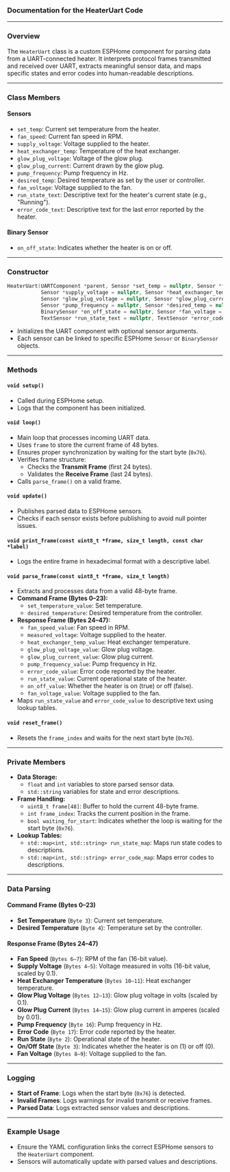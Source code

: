### **Documentation for the HeaterUart Code**

---

### **Overview**
The `HeaterUart` class is a custom ESPHome component for parsing data from a UART-connected heater. It interprets protocol frames transmitted and received over UART, extracts meaningful sensor data, and maps specific states and error codes into human-readable descriptions.

---

### **Class Members**

#### **Sensors**
- `set_temp`: Current set temperature from the heater.
- `fan_speed`: Current fan speed in RPM.
- `supply_voltage`: Voltage supplied to the heater.
- `heat_exchanger_temp`: Temperature of the heat exchanger.
- `glow_plug_voltage`: Voltage of the glow plug.
- `glow_plug_current`: Current drawn by the glow plug.
- `pump_frequency`: Pump frequency in Hz.
- `desired_temp`: Desired temperature as set by the user or controller.
- `fan_voltage`: Voltage supplied to the fan.
- `run_state_text`: Descriptive text for the heater's current state (e.g., "Running").
- `error_code_text`: Descriptive text for the last error reported by the heater.

#### **Binary Sensor**
- `on_off_state`: Indicates whether the heater is on or off.

---

### **Constructor**
```cpp
HeaterUart(UARTComponent *parent, Sensor *set_temp = nullptr, Sensor *fan_speed = nullptr,
           Sensor *supply_voltage = nullptr, Sensor *heat_exchanger_temp = nullptr,
           Sensor *glow_plug_voltage = nullptr, Sensor *glow_plug_current = nullptr,
           Sensor *pump_frequency = nullptr, Sensor *desired_temp = nullptr,
           BinarySensor *on_off_state = nullptr, Sensor *fan_voltage = nullptr,
           TextSensor *run_state_text = nullptr, TextSensor *error_code_text = nullptr)
```
- Initializes the UART component with optional sensor arguments.
- Each sensor can be linked to specific ESPHome `Sensor` or `BinarySensor` objects.

---

### **Methods**

#### `void setup()`
- Called during ESPHome setup.
- Logs that the component has been initialized.

#### `void loop()`
- Main loop that processes incoming UART data.
- Uses `frame` to store the current frame of 48 bytes.
- Ensures proper synchronization by waiting for the start byte (`0x76`).
- Verifies frame structure:
  - Checks the **Transmit Frame** (first 24 bytes).
  - Validates the **Receive Frame** (last 24 bytes).
- Calls `parse_frame()` on a valid frame.

#### `void update()`
- Publishes parsed data to ESPHome sensors.
- Checks if each sensor exists before publishing to avoid null pointer issues.

#### `void print_frame(const uint8_t *frame, size_t length, const char *label)`
- Logs the entire frame in hexadecimal format with a descriptive label.

#### `void parse_frame(const uint8_t *frame, size_t length)`
- Extracts and processes data from a valid 48-byte frame.
- **Command Frame (Bytes 0–23):**
  - `set_temperature_value`: Set temperature.
  - `desired_temperature`: Desired temperature from the controller.
- **Response Frame (Bytes 24–47):**
  - `fan_speed_value`: Fan speed in RPM.
  - `measured_voltage`: Voltage supplied to the heater.
  - `heat_exchanger_temp_value`: Heat exchanger temperature.
  - `glow_plug_voltage_value`: Glow plug voltage.
  - `glow_plug_current_value`: Glow plug current.
  - `pump_frequency_value`: Pump frequency in Hz.
  - `error_code_value`: Error code reported by the heater.
  - `run_state_value`: Current operational state of the heater.
  - `on_off_value`: Whether the heater is on (true) or off (false).
  - `fan_voltage_value`: Voltage supplied to the fan.
- Maps `run_state_value` and `error_code_value` to descriptive text using lookup tables.

#### `void reset_frame()`
- Resets the `frame_index` and waits for the next start byte (`0x76`).

---

### **Private Members**
- **Data Storage:**
  - `float` and `int` variables to store parsed sensor data.
  - `std::string` variables for state and error descriptions.
- **Frame Handling:**
  - `uint8_t frame[48]`: Buffer to hold the current 48-byte frame.
  - `int frame_index`: Tracks the current position in the frame.
  - `bool waiting_for_start`: Indicates whether the loop is waiting for the start byte (`0x76`).
- **Lookup Tables:**
  - `std::map<int, std::string> run_state_map`: Maps run state codes to descriptions.
  - `std::map<int, std::string> error_code_map`: Maps error codes to descriptions.

---

### **Data Parsing**

#### **Command Frame (Bytes 0–23)**
- **Set Temperature** (`Byte 3`): Current set temperature.
- **Desired Temperature** (`Byte 4`): Temperature set by the controller.

#### **Response Frame (Bytes 24–47)**
- **Fan Speed** (`Bytes 6–7`): RPM of the fan (16-bit value).
- **Supply Voltage** (`Bytes 4–5`): Voltage measured in volts (16-bit value, scaled by 0.1).
- **Heat Exchanger Temperature** (`Bytes 10–11`): Heat exchanger temperature.
- **Glow Plug Voltage** (`Bytes 12–13`): Glow plug voltage in volts (scaled by 0.1).
- **Glow Plug Current** (`Bytes 14–15`): Glow plug current in amperes (scaled by 0.01).
- **Pump Frequency** (`Byte 16`): Pump frequency in Hz.
- **Error Code** (`Byte 17`): Error code reported by the heater.
- **Run State** (`Byte 2`): Operational state of the heater.
- **On/Off State** (`Byte 3`): Indicates whether the heater is on (1) or off (0).
- **Fan Voltage** (`Bytes 8–9`): Voltage supplied to the fan.

---

### **Logging**
- **Start of Frame**: Logs when the start byte (`0x76`) is detected.
- **Invalid Frames**: Logs warnings for invalid transmit or receive frames.
- **Parsed Data**: Logs extracted sensor values and descriptions.

---

### **Example Usage**
- Ensure the YAML configuration links the correct ESPHome sensors to the `HeaterUart` component.
- Sensors will automatically update with parsed values and descriptions.
